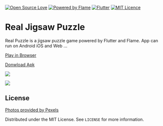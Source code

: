 [![Open Source Love](https://badges.frapsoft.com/os/v1/open-source.svg?v=102)](https://github.com/xfans/flutter_jigsaw_puzzle)
[![Powered by Flame](https://img.shields.io/badge/Powered%20by-%F0%9F%94%A5-orange.svg)](https://flame-engine.org)
[![Flutter](https://img.shields.io/badge/Made%20with-Flutter-blue.svg)](https://flutter.dev/)
[![MIT Licence](https://badges.frapsoft.com/os/mit/mit.svg?v=103)](https://opensource.org/licenses/mit-license.php)


# Real Jigsaw Puzzle

Real Puzzle is a jigsaw puzzle game powered by Flutter and Flame.
App can run on Android iOS and Web ...

[Play in Browser](https://realpuzzle.pages.dev)

[Donwload Apk](https://github.com/xfans/flutter_jigsaw_puzzle/raw/master/apk/real_puzzle_1.0.3.apk)

![](https://github.com/xfans/flutter_jigsaw_puzzle/blob/master/screenshot/real-puzzle01.webp)

![](https://github.com/xfans/flutter_jigsaw_puzzle/blob/master/screenshot/real-puzzle04.webp)



## License
[Photos provided by Pexels](https://www.pexels.com)

Distributed under the MIT License. See `LICENSE` for more information.
